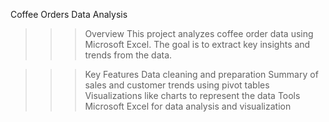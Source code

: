 Coffee Orders Data Analysis


>>>Overview
This project analyzes coffee order data using Microsoft Excel. The goal is to extract key insights and trends from the data.

>>>Key Features
Data cleaning and preparation
Summary of sales and customer trends using pivot tables
Visualizations like charts to represent the data
>>>Tools
Microsoft Excel for data analysis and visualization
